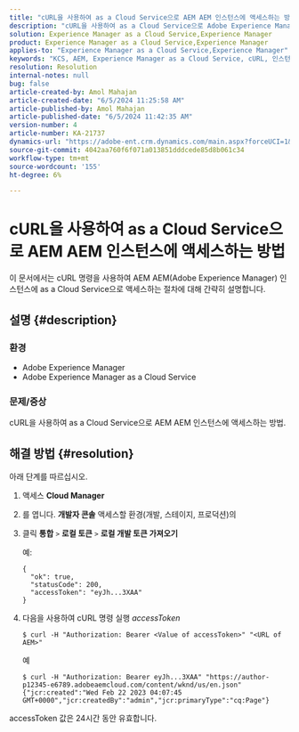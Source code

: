 ```yaml
---
title: "cURL을 사용하여 as a Cloud Service으로 AEM AEM 인스턴스에 액세스하는 방법"
description: "cURL을 사용하여 as a Cloud Service으로 Adobe Experience Manager(AEM AEM) 인스턴스에 액세스하는 방법을 알아봅니다."
solution: Experience Manager as a Cloud Service,Experience Manager
product: Experience Manager as a Cloud Service,Experience Manager
applies-to: "Experience Manager as a Cloud Service,Experience Manager"
keywords: "KCS, AEM, Experience Manager as a Cloud Service, cURL, 인스턴스, AEMaaCS"
resolution: Resolution
internal-notes: null
bug: false
article-created-by: Amol Mahajan
article-created-date: "6/5/2024 11:25:58 AM"
article-published-by: Amol Mahajan
article-published-date: "6/5/2024 11:42:35 AM"
version-number: 4
article-number: KA-21737
dynamics-url: "https://adobe-ent.crm.dynamics.com/main.aspx?forceUCI=1&pagetype=entityrecord&etn=knowledgearticle&id=6add4a5b-2e23-ef11-840a-6045bd06eea5"
source-git-commit: 4042aa760f6f071a013851dddcede85d8b061c34
workflow-type: tm+mt
source-wordcount: '155'
ht-degree: 6%

---
```


# cURL을 사용하여 as a Cloud Service으로 AEM AEM 인스턴스에 액세스하는 방법


이 문서에서는 cURL 명령을 사용하여 AEM AEM(Adobe Experience Manager) 인스턴스에 as a Cloud Service으로 액세스하는 절차에 대해 간략히 설명합니다.

## 설명 {#description}


### <b>환경</b>

- Adobe Experience Manager
- Adobe Experience Manager as a Cloud Service




### <b>문제/증상</b>

cURL을 사용하여 as a Cloud Service으로 AEM AEM 인스턴스에 액세스하는 방법.


## 해결 방법 {#resolution}

아래 단계를 따르십시오.
1. 액세스 <b>Cloud Manager</b>


2. 를 엽니다. <b>개발자 콘솔</b> 액세스할 환경(개발, 스테이지, 프로덕션)의


3. 클릭 <b>통합</b> `>`  <b>로컬 토큰</b> `>`  <b>로컬 개발 토큰 가져오기</b>


   예:


   ```
   {
     "ok": true,
     "statusCode": 200,
     "accessToken": "eyJh...3XAA"
   }
   ```


4. 다음을 사용하여 cURL 명령 실행 *accessToken*




   ```
   $ curl -H "Authorization: Bearer <Value of accessToken>" "<URL of AEM>"
   ```



   예


   ```
   $ curl -H "Authorization: Bearer eyJh...3XAA" "https://author-p12345-e6789.adobeaemcloud.com/content/wknd/us/en.json"
   {"jcr:created":"Wed Feb 22 2023 04:07:45 GMT+0000","jcr:createdBy":"admin","jcr:primaryType":"cq:Page"}
   ```




accessToken 값은 24시간 동안 유효합니다.

